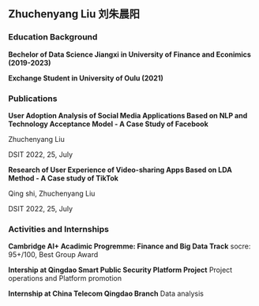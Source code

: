 ## Zhuchenyang Liu 刘朱晨阳

### Education Background
__Bechelor of Data Science Jiangxi in University of Finance and Econimics (2019-2023)__

__Exchange Student in University of Oulu (2021)__

### Publications
__User Adoption Analysis of Social Media Applications Based on NLP and Technology Acceptance Model - A Case Study of Facebook__

Zhuchenyang Liu

DSIT 2022, 25, July

__Research of User Experience of Video-sharing Apps Based on LDA Method - A Case study of TikTok__

Qing shi, Zhuchenyang Liu

DSIT 2022, 25, July

### Activities and Internships

__Cambridge AI+ Acadimic Progremme: Finance and Big Data Track__
socre: 95+/100, Best Group Award

__Intership at Qingdao Smart Public Security Platform Project__
Project operations and Platform promotion

__Internship at China Telecom Qingdao Branch__
Data analysis
